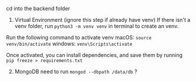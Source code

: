 cd into the backend folder 

1. Virtual Environment
(ignore this step if already have venv) If there isn't a venv folder, run `python3 -m venv venv` in terminal to create an venv.

Run the following command to activate venv
macOS: `source venv/bin/activate`
windows: `venv\Scripts\activate`

Once activated, you can install dependencies, and save them by running `pip freeze > requirements.txt`

2. MongoDB
need to run `mongod --dbpath /data/db` ?